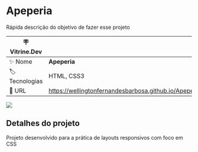 # Apeperia

Rápida descrição do objetivo de fazer esse projeto

| :placard: Vitrine.Dev |     |
| -------------  | --- |
| :sparkles: Nome        | **Apeperia**
| :label: Tecnologias | HTML, CSS3
| :rocket: URL         | https://wellingtonfernandesbarbosa.github.io/Apeperia

<!-- Inserir imagem com a #vitrinedev ao final do link -->
![](https://i.imgur.com/eZ6Lprh.png#vitrinedev)

## Detalhes do projeto

Projeto desenvolvido para a prática de layouts responsivos com foco em CSS
